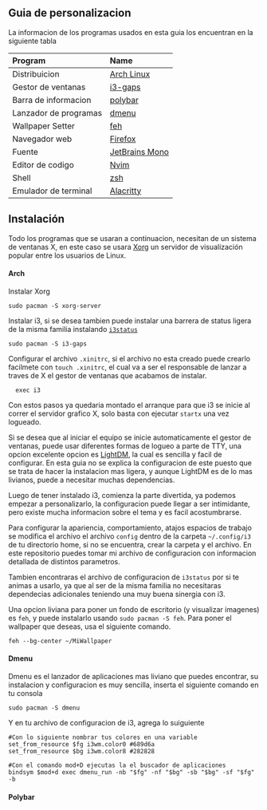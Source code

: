 ## Guia de personalizacion


La informacion de los programas usados en esta guia los encuentran en la siguiente tabla

| Program                             | Name                                                                                                                           |
| :---                                | :---                                                                                                                           |
| Distribuicion                       | [Arch Linux](https://www.archlinux.org/)                                                                                       |
| Gestor de ventanas                     | [i3-gaps](https://github.com/Airblader/i3)                                                                                  |
| Barra de informacion                                | [polybar](https://github.com/jaagr/polybar)                                                                                    |
| Lanzador de programas                    | [dmenu](https://github.com/stilvoid/dmenu)                                                                                  |
| Wallpaper Setter                    | [feh](https://github.com/derf/feh)                                                                                             |
| Navegador web                         | [Firefox](https://firefox.com)                                                                                                 |                                                                                   |
| Fuente                              | [JetBrains Mono](https://www.jetbrains.com/es-es/lp/mono/)                                                                                 |
| Editor de codigo                         | [Nvim](https://neovim.io/)                                                                                                     |                                                                          |
| Shell                               | [zsh](https://www.zsh.org/)                                                                                                    |
| Emulador de terminal                  | [Alacritty](https://github.com/alacritty/alacritty)                                                                                                 |

## Instalación

Todo los programas que se usaran a continuacion, necesitan de un sistema de ventanas X, en este caso se usara [Xorg](https://wiki.archlinux.org/title/xorg) un servidor de visualización popular entre los usuarios de Linux.

#### Arch

Instalar Xorg
```
sudo pacman -S xorg-server
```

Instalar i3, si se desea tambien puede instalar una barrera de status ligera de la misma familia instalando [`i3status`](https://github.com/Tazeg/i3status)

```
sudo pacman -S i3-gaps
```
Configurar el archivo `.xinitrc`, si el archivo no esta creado puede crearlo facilmete con `touch .xinitrc`, el cual va a ser el responsable de lanzar a traves de X el gestor de ventanas que acabamos de instalar.
```
  exec i3
```
Con estos pasos ya quedaria montado el arranque para que i3 se inicie al correr el servidor grafico X, solo basta con ejecutar `startx` una vez logueado.

Si se desea que al iniciar el equipo se inicie automaticamente el gestor de ventanas, puede usar diferentes formas de logueo a parte de TTY, una opcion excelente opcion  es [LightDM](https://wiki.archlinux.org/title/LightDM), la cual es sencilla y facil de configurar. En esta guia no se explica la configuracion de este puesto que se trata de hacer la instalacion mas ligera, y aunque LightDM es de lo mas livianos, puede a necesitar muchas dependencias.

Luego de tener instalado i3, comienza la parte divertida, ya podemos empezar a personalizarlo, la configuracion puede llegar a ser intimidante, pero existe mucha informacion sobre el tema y es facil acostumbrarse.

Para configurar la apariencia, comportamiento, atajos espacios de trabajo se modifica el archivo el archivo `config` dentro de la carpeta `~/.config/i3` de tu directorio home, si no se encuentra, crear la carpeta y el archivo. En este repositorio puedes tomar mi archivo de configuracion con informacion detallada de distintos parametros. 

Tambien encontraras el archivo de configuracion de `i3status` por si te animas a usarlo, ya que al ser de la misma familia no necesitaras dependecias adicionales teniendo una muy buena sinergia con i3. 

Una opcion liviana para poner un fondo de escritorio (y visualizar imagenes) es `feh`, y puede instalarlo usando `sudo pacman -S feh`. Para poner el wallpaper que deseas, usa el siguiente comando.
```
feh --bg-center ~/MiWallpaper
```

#### Dmenu

Dmenu es el lanzador de aplicaciones mas liviano que puedes encontrar, su instalacion y configuracion es muy sencilla, inserta el siguiente comando en tu consola
```
sudo pacman -S dmenu
```
Y en tu archivo de configuracion de i3, agrega lo suiguiente 
```
#Con lo siguiente nombrar tus colores en una variable
set_from_resource $fg i3wm.color0 #689d6a
set_from_resource $bg i3wm.color8 #282828

#Con el comando mod+D ejecutas la el buscador de aplicaciones
bindsym $mod+d exec dmenu_run -nb "$fg" -nf "$bg" -sb "$bg" -sf "$fg" -b
```

#### Polybar 






